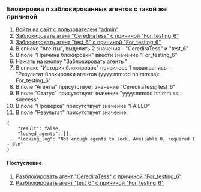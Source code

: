 ### Блокировка n заблокированных агентов c такой же причиной

1. [Войти на сайт с пользователем "admin"](../../../0.%20Шаги/1.%20Войти%20на%20сайт%20с%20пользователем%20username.md)
1. [Заблокировать агент "CerediraTess" с причиной "For_testing_6"](../../../0.%20Шаги/8.%20Заблокировать%20агент%20agent%20с%20причиной%20lock_cause.md)
1. [Заблокировать агент "test_6" с причиной "For_testing_6"](../../../0.%20Шаги/8.%20Заблокировать%20агент%20agent%20с%20причиной%20lock_cause.md)
1. В списке "Агенты", выделить 2 значения - "CerediraTess" и "test_6"
1. В поле "Причина блокировки" ввести значение "For_testing_6"
1. Нажать на кнопку "Заблокировать агенты"
1. В списке "История блокировок" появилась 1 новая запись - "Результат блокировки агентов (yyyy:mm:dd hh:mm:ss): For_testing_6"
1. В поле "Агенты" присутствует значение "CerediraTess; test_6"
1. В поле "Статус" присутствует значение "yyyy:mm:dd hh:mm:ss: success"
1. В поле "Проверка" присутствует значение "FAILED"
1. В поле "Результат" присутствует значение:
```
{
    "result": false,
    "locked_agents": [],
    "locking_log": "Not enough agents to lock. Available 0, required 1 - 0\n"
}
```

#### Постусловие 

1. [Разблокировать агент "CerediraTess" с причиной "For_testing_6"](../../../0.%20Шаги/9.%20Разблокировать%20агент%20agent%20с%20причиной%20lock_cause.md)
1. [Разблокировать агент "test_6" с причиной "For_testing_6"](../../../0.%20Шаги/9.%20Разблокировать%20агент%20agent%20с%20причиной%20lock_cause.md)